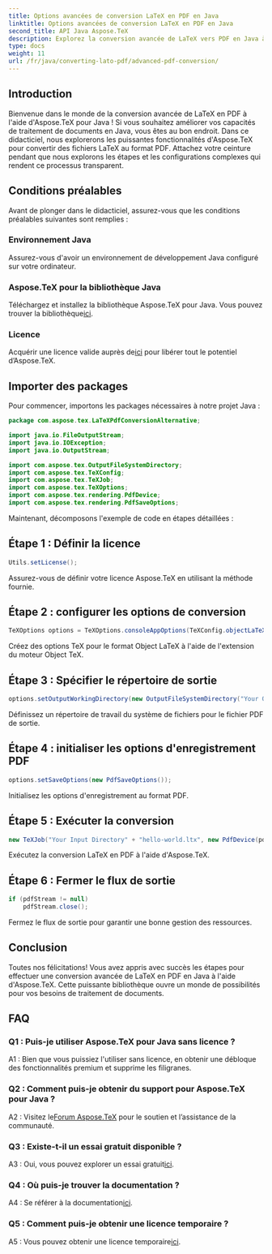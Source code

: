 ```yaml
---
title: Options avancées de conversion LaTeX en PDF en Java
linktitle: Options avancées de conversion LaTeX en PDF en Java
second_title: API Java Aspose.TeX
description: Explorez la conversion avancée de LaTeX vers PDF en Java à l'aide d'Aspose.TeX. Débloquez un traitement de documents puissant avec des conseils étape par étape.
type: docs
weight: 11
url: /fr/java/converting-lato-pdf/advanced-pdf-conversion/
---
```

## Introduction

Bienvenue dans le monde de la conversion avancée de LaTeX en PDF à l'aide d'Aspose.TeX pour Java ! Si vous souhaitez améliorer vos capacités de traitement de documents en Java, vous êtes au bon endroit. Dans ce didacticiel, nous explorerons les puissantes fonctionnalités d'Aspose.TeX pour convertir des fichiers LaTeX au format PDF. Attachez votre ceinture pendant que nous explorons les étapes et les configurations complexes qui rendent ce processus transparent.

## Conditions préalables

Avant de plonger dans le didacticiel, assurez-vous que les conditions préalables suivantes sont remplies :

### Environnement Java
Assurez-vous d'avoir un environnement de développement Java configuré sur votre ordinateur.

### Aspose.TeX pour la bibliothèque Java
 Téléchargez et installez la bibliothèque Aspose.TeX pour Java. Vous pouvez trouver la bibliothèque[ici](https://releases.aspose.com/tex/java/).

### Licence
Acquérir une licence valide auprès de[ici](https://purchase.aspose.com/buy) pour libérer tout le potentiel d’Aspose.TeX.

## Importer des packages

Pour commencer, importons les packages nécessaires à notre projet Java :

```java
package com.aspose.tex.LaTeXPdfConversionAlternative;

import java.io.FileOutputStream;
import java.io.IOException;
import java.io.OutputStream;

import com.aspose.tex.OutputFileSystemDirectory;
import com.aspose.tex.TeXConfig;
import com.aspose.tex.TeXJob;
import com.aspose.tex.TeXOptions;
import com.aspose.tex.rendering.PdfDevice;
import com.aspose.tex.rendering.PdfSaveOptions;
```

Maintenant, décomposons l'exemple de code en étapes détaillées :

## Étape 1 : Définir la licence

```java
Utils.setLicense();
```

Assurez-vous de définir votre licence Aspose.TeX en utilisant la méthode fournie.

## Étape 2 : configurer les options de conversion

```java
TeXOptions options = TeXOptions.consoleAppOptions(TeXConfig.objectLaTeX());
```

Créez des options TeX pour le format Object LaTeX à l'aide de l'extension du moteur Object TeX.

## Étape 3 : Spécifier le répertoire de sortie

```java
options.setOutputWorkingDirectory(new OutputFileSystemDirectory("Your Output Directory"));
```

Définissez un répertoire de travail du système de fichiers pour le fichier PDF de sortie.

## Étape 4 : initialiser les options d'enregistrement PDF

```java
options.setSaveOptions(new PdfSaveOptions());
```

Initialisez les options d'enregistrement au format PDF.

## Étape 5 : Exécuter la conversion

```java
new TeXJob("Your Input Directory" + "hello-world.ltx", new PdfDevice(pdfStream), options).run();
```

Exécutez la conversion LaTeX en PDF à l'aide d'Aspose.TeX.

## Étape 6 : Fermer le flux de sortie

```java
if (pdfStream != null)
    pdfStream.close();
```

Fermez le flux de sortie pour garantir une bonne gestion des ressources.

## Conclusion

Toutes nos félicitations! Vous avez appris avec succès les étapes pour effectuer une conversion avancée de LaTeX en PDF en Java à l'aide d'Aspose.TeX. Cette puissante bibliothèque ouvre un monde de possibilités pour vos besoins de traitement de documents.

## FAQ

### Q1 : Puis-je utiliser Aspose.TeX pour Java sans licence ?

A1 : Bien que vous puissiez l'utiliser sans licence, en obtenir une débloque des fonctionnalités premium et supprime les filigranes.

### Q2 : Comment puis-je obtenir du support pour Aspose.TeX pour Java ?

 A2 : Visitez le[Forum Aspose.TeX](https://forum.aspose.com/c/tex/47) pour le soutien et l’assistance de la communauté.

### Q3 : Existe-t-il un essai gratuit disponible ?

 A3 : Oui, vous pouvez explorer un essai gratuit[ici](https://releases.aspose.com/).

### Q4 : Où puis-je trouver la documentation ?

 A4 : Se référer à la documentation[ici](https://reference.aspose.com/tex/java/).

### Q5 : Comment puis-je obtenir une licence temporaire ?

 A5 : Vous pouvez obtenir une licence temporaire[ici](https://purchase.aspose.com/temporary-license/).